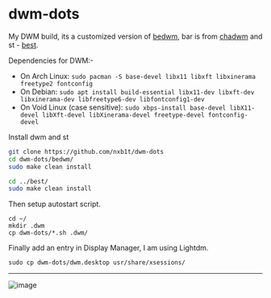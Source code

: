 # dwm-dots

My DWM build, its a customized version of [bedwm](https://github.com/chadcat7/bedwm), bar is from [chadwm](https://github.com/siduck/chadwm) and st - [best](https://github.com/chadcat7/best).


Dependencies for DWM:-
* On Arch Linux:
  `sudo pacman -S base-devel libx11 libxft libxinerama freetype2 fontconfig`
* On Debian:
  `sudo apt install build-essential libx11-dev libxft-dev libxinerama-dev libfreetype6-dev libfontconfig1-dev`
* On Void Linux (case sensitive):
  `sudo xbps-install base-devel libX11-devel libXft-devel libXinerama-devel freetype-devel fontconfig-devel`

Install dwm and st

```sh
git clone https://github.com/nxb1t/dwm-dots
cd dwm-dots/bedwm/
sudo make clean install

cd ../best/
sudo make clean install
```

Then setup autostart script.
```
cd ~/
mkdir .dwm
cp dwm-dots/*.sh .dwm/
```

Finally add an entry in Display Manager, I am using Lightdm.

```
sudo cp dwm-dots/dwm.desktop usr/share/xsessions/
```

---

![image](https://user-images.githubusercontent.com/95064572/230124343-e46c7145-53ba-40e2-8049-856f6713b07c.png)
